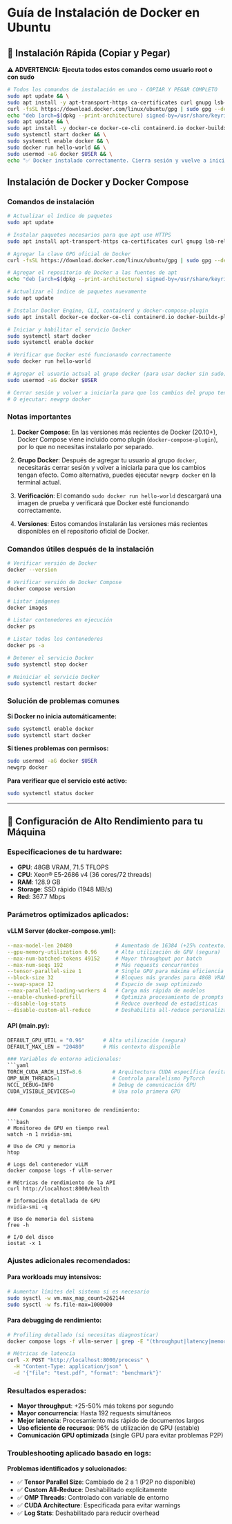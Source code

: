 # Guía de Instalación de Docker en Ubuntu

## 🚀 Instalación Rápida (Copiar y Pegar)

**⚠️ ADVERTENCIA: Ejecuta todos estos comandos como usuario root o con sudo**

```bash
# Todos los comandos de instalación en uno - COPIAR Y PEGAR COMPLETO
sudo apt update && \
sudo apt install -y apt-transport-https ca-certificates curl gnupg lsb-release && \
curl -fsSL https://download.docker.com/linux/ubuntu/gpg | sudo gpg --dearmor -o /usr/share/keyrings/docker-archive-keyring.gpg && \
echo "deb [arch=$(dpkg --print-architecture) signed-by=/usr/share/keyrings/docker-archive-keyring.gpg] https://download.docker.com/linux/ubuntu $(lsb_release -cs) stable" | sudo tee /etc/apt/sources.list.d/docker.list > /dev/null && \
sudo apt update && \
sudo apt install -y docker-ce docker-ce-cli containerd.io docker-buildx-plugin docker-compose-plugin && \
sudo systemctl start docker && \
sudo systemctl enable docker && \
sudo docker run hello-world && \
sudo usermod -aG docker $USER && \
echo "✅ Docker instalado correctamente. Cierra sesión y vuelve a iniciarla para usar docker sin sudo"
```

## Instalación de Docker y Docker Compose

### Comandos de instalación

```bash
# Actualizar el índice de paquetes
sudo apt update

# Instalar paquetes necesarios para que apt use HTTPS
sudo apt install apt-transport-https ca-certificates curl gnupg lsb-release

# Agregar la clave GPG oficial de Docker
curl -fsSL https://download.docker.com/linux/ubuntu/gpg | sudo gpg --dearmor -o /usr/share/keyrings/docker-archive-keyring.gpg

# Agregar el repositorio de Docker a las fuentes de apt
echo "deb [arch=$(dpkg --print-architecture) signed-by=/usr/share/keyrings/docker-archive-keyring.gpg] https://download.docker.com/linux/ubuntu $(lsb_release -cs) stable" | sudo tee /etc/apt/sources.list.d/docker.list > /dev/null

# Actualizar el índice de paquetes nuevamente
sudo apt update

# Instalar Docker Engine, CLI, containerd y docker-compose-plugin
sudo apt install docker-ce docker-ce-cli containerd.io docker-buildx-plugin docker-compose-plugin

# Iniciar y habilitar el servicio Docker
sudo systemctl start docker
sudo systemctl enable docker

# Verificar que Docker esté funcionando correctamente
sudo docker run hello-world

# Agregar el usuario actual al grupo docker (para usar docker sin sudo)
sudo usermod -aG docker $USER

# Cerrar sesión y volver a iniciarla para que los cambios del grupo tengan efecto
# O ejecutar: newgrp docker
```

### Notas importantes

1. **Docker Compose**: En las versiones más recientes de Docker (20.10+), Docker Compose viene incluido como plugin (`docker-compose-plugin`), por lo que no necesitas instalarlo por separado.

2. **Grupo Docker**: Después de agregar tu usuario al grupo `docker`, necesitarás cerrar sesión y volver a iniciarla para que los cambios tengan efecto. Como alternativa, puedes ejecutar `newgrp docker` en la terminal actual.

3. **Verificación**: El comando `sudo docker run hello-world` descargará una imagen de prueba y verificará que Docker esté funcionando correctamente.

4. **Versiones**: Estos comandos instalarán las versiones más recientes disponibles en el repositorio oficial de Docker.

### Comandos útiles después de la instalación

```bash
# Verificar versión de Docker
docker --version

# Verificar versión de Docker Compose
docker compose version

# Listar imágenes
docker images

# Listar contenedores en ejecución
docker ps

# Listar todos los contenedores
docker ps -a

# Detener el servicio Docker
sudo systemctl stop docker

# Reiniciar el servicio Docker
sudo systemctl restart docker
```

### Solución de problemas comunes

**Si Docker no inicia automáticamente:**
```bash
sudo systemctl enable docker
sudo systemctl start docker
```

**Si tienes problemas con permisos:**
```bash
sudo usermod -aG docker $USER
newgrp docker
```

**Para verificar que el servicio esté activo:**
```bash
sudo systemctl status docker
```

---

## 🚀 Configuración de Alto Rendimiento para tu Máquina

### Especificaciones de tu hardware:
- **GPU**: 48GB VRAM, 71.5 TFLOPS
- **CPU**: Xeon® E5-2686 v4 (36 cores/72 threads)
- **RAM**: 128.9 GB
- **Storage**: SSD rápido (1948 MB/s)
- **Red**: 367.7 Mbps

### Parámetros optimizados aplicados:

#### vLLM Server (docker-compose.yml):
```yaml
--max-model-len 20480              # Aumentado de 16384 (+25% contexto)
--gpu-memory-utilization 0.96      # Alta utilización de GPU (segura)
--max-num-batched-tokens 49152     # Mayor throughput por batch
--max-num-seqs 192                 # Más requests concurrentes
--tensor-parallel-size 1           # Single GPU para máxima eficiencia
--block-size 32                    # Bloques más grandes para 48GB VRAM
--swap-space 12                    # Espacio de swap optimizado
--max-parallel-loading-workers 4   # Carga más rápida de modelos
--enable-chunked-prefill           # Optimiza procesamiento de prompts largos
--disable-log-stats                # Reduce overhead de estadísticas
--disable-custom-all-reduce        # Deshabilita all-reduce personalizado (P2P no disponible)
```

#### API (main.py):
```python
DEFAULT_GPU_UTIL = "0.96"      # Alta utilización (segura)
DEFAULT_MAX_LEN = "20480"      # Más contexto disponible

### Variables de entorno adicionales:
```yaml
TORCH_CUDA_ARCH_LIST=8.6          # Arquitectura CUDA específica (evita warnings)
OMP_NUM_THREADS=1                 # Controla paralelismo PyTorch
NCCL_DEBUG=INFO                   # Debug de comunicación GPU
CUDA_VISIBLE_DEVICES=0            # Usa solo primera GPU
```
```

### Comandos para monitoreo de rendimiento:

```bash
# Monitoreo de GPU en tiempo real
watch -n 1 nvidia-smi

# Uso de CPU y memoria
htop

# Logs del contenedor vLLM
docker compose logs -f vllm-server

# Métricas de rendimiento de la API
curl http://localhost:8000/health

# Información detallada de GPU
nvidia-smi -q

# Uso de memoria del sistema
free -h

# I/O del disco
iostat -x 1
```

### Ajustes adicionales recomendados:

#### Para workloads muy intensivos:
```bash
# Aumentar límites del sistema si es necesario
sudo sysctl -w vm.max_map_count=262144
sudo sysctl -w fs.file-max=1000000
```

#### Para debugging de rendimiento:
```bash
# Profiling detallado (si necesitas diagnosticar)
docker compose logs -f vllm-server | grep -E "(throughput|latency|memory)"

# Métricas de latencia
curl -X POST "http://localhost:8000/process" \
  -H "Content-Type: application/json" \
  -d '{"file": "test.pdf", "format": "benchmark"}'
```

### Resultados esperados:
- **Mayor throughput**: +25-50% más tokens por segundo
- **Mayor concurrencia**: Hasta 192 requests simultáneos
- **Mejor latencia**: Procesamiento más rápido de documentos largos
- **Uso eficiente de recursos**: 96% de utilización de GPU (estable)
- **Comunicación GPU optimizada** (single GPU para evitar problemas P2P)

### Troubleshooting aplicado basado en logs:

**Problemas identificados y solucionados:**
- ✅ **Tensor Parallel Size**: Cambiado de 2 a 1 (P2P no disponible)
- ✅ **Custom All-Reduce**: Deshabilitado explícitamente
- ✅ **OMP Threads**: Controlado con variable de entorno
- ✅ **CUDA Architecture**: Especificada para evitar warnings
- ✅ **Log Stats**: Deshabilitado para reducir overhead